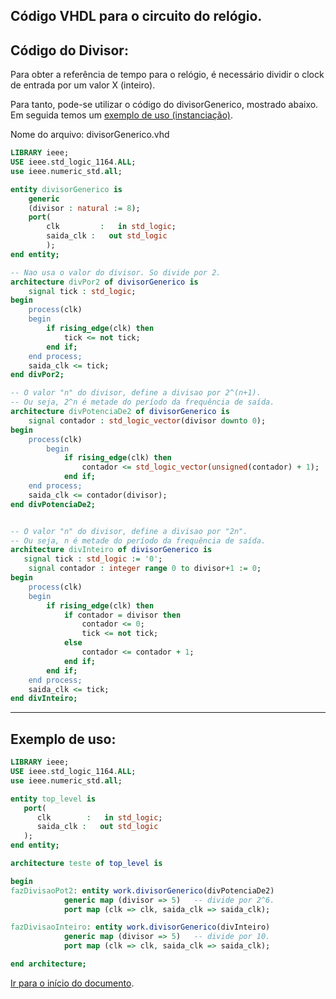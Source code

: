 <a name="inicio"></a>

## Código VHDL para o circuito do relógio.

## Código do Divisor:

Para obter a referência de tempo para o relógio, é necessário dividir o clock de entrada por um valor X (inteiro).

Para tanto, pode-se utilizar o código do divisorGenerico, mostrado abaixo. Em seguida temos um [exemplo de uso (instanciação)](#topLevel).

Nome do arquivo: divisorGenerico.vhd

```vhd
LIBRARY ieee;
USE ieee.std_logic_1164.ALL;
use ieee.numeric_std.all;

entity divisorGenerico is
	generic
	(divisor : natural := 8);
    port(
        clk 		:   in std_logic;
        saida_clk :   out std_logic
        );
end entity;

-- Nao usa o valor do divisor. So divide por 2.
architecture divPor2 of divisorGenerico is
    signal tick : std_logic;
begin
    process(clk)
    begin
        if rising_edge(clk) then
            tick <= not tick;
        end if;
    end process;
    saida_clk <= tick;
end divPor2;

-- O valor "n" do divisor, define a divisao por 2^(n+1).
-- Ou seja, 2^n é metade do período da frequência de saída.
architecture divPotenciaDe2 of divisorGenerico is
	signal contador : std_logic_vector(divisor downto 0);
begin
	process(clk)
		begin
			if rising_edge(clk) then
				contador <= std_logic_vector(unsigned(contador) + 1);
			end if;
	end process;
	saida_clk <= contador(divisor);
end divPotenciaDe2;


-- O valor "n" do divisor, define a divisao por "2n".
-- Ou seja, n é metade do período da frequência de saída.
architecture divInteiro of divisorGenerico is
   signal tick : std_logic := '0';
	signal contador : integer range 0 to divisor+1 := 0;
begin
	process(clk)
	begin
		if rising_edge(clk) then
			if contador = divisor then
				contador <= 0;
				tick <= not tick;
			else
				contador <= contador + 1;
			end if;
		end if;
	end process;
	saida_clk <= tick;
end divInteiro;
```

***

<a name="topLevel"></a>
## Exemplo de uso:

```vhd
LIBRARY ieee;
USE ieee.std_logic_1164.ALL;
use ieee.numeric_std.all;

entity top_level is
   port(
      clk 		 :   in std_logic;
      saida_clk :   out std_logic
   );
end entity;

architecture teste of top_level is

begin
fazDivisaoPot2: entity work.divisorGenerico(divPotenciaDe2)
			generic map (divisor => 5)   -- divide por 2^6.
			port map (clk => clk, saida_clk => saida_clk);

fazDivisaoInteiro: entity work.divisorGenerico(divInteiro)
			generic map (divisor => 5)   -- divide por 10.
			port map (clk => clk, saida_clk => saida_clk);

end architecture;

```

<a name="fimDocumento"></a> [Ir para o início do documento](#inicio).
